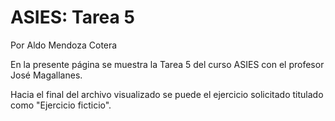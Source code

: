 # ASIES: Tarea 5

Por Aldo Mendoza Cotera

En la presente página se muestra la Tarea 5 del curso ASIES con el profesor José Magallanes.

Hacia el final del archivo visualizado se puede el ejercicio solicitado titulado como "Ejercicio ficticio".

```{tableofcontents}
```

